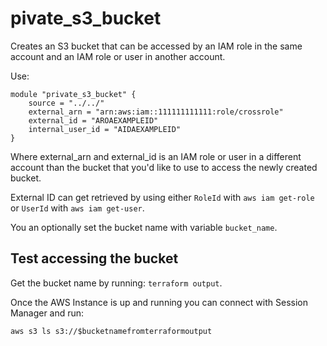 # pivate_s3_bucket

Creates an S3 bucket that can be accessed by an IAM role in the same account and an IAM role or user in another account.

Use:

```
module "private_s3_bucket" {
    source = "../../"
    external_arn = "arn:aws:iam::111111111111:role/crossrole"
    external_id = "AROAEXAMPLEID"
    internal_user_id = "AIDAEXAMPLEID"
}
```

Where external_arn and external_id is an IAM role or user in a different account than the bucket that you'd like to use to access the newly created bucket.

External ID can get retrieved by using either `RoleId` with `aws iam get-role` or `UserId` with `aws iam get-user`.

You an optionally set the bucket name with variable `bucket_name`.

## Test accessing the bucket

Get the bucket name by running: `terraform output`.

Once the AWS Instance is up and running you can connect with Session Manager and run:

```
aws s3 ls s3://$bucketnamefromterraformoutput
```